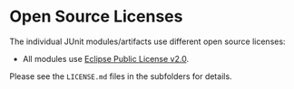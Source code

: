 Open Source Licenses
====================

The individual JUnit modules/artifacts use different open source licenses:

- All modules use [Eclipse Public License v2.0](junit-jupiter-api/LICENSE.md).

Please see the `LICENSE.md` files in the subfolders for details.
